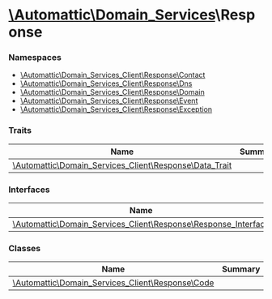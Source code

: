 # [\Automattic](../namespaces/automattic.md)[\Domain_Services](../namespaces/automattic-domain-services.md)\Response

### Namespaces

* [\Automattic\Domain_Services_Client\Response\Contact](../namespaces/automattic-domain-services-response-contact.md)
* [\Automattic\Domain_Services_Client\Response\Dns](../namespaces/automattic-domain-services-response-dns.md)
* [\Automattic\Domain_Services_Client\Response\Domain](../namespaces/automattic-domain-services-response-domain.md)
* [\Automattic\Domain_Services_Client\Response\Event](../namespaces/automattic-domain-services-response-event.md)
* [\Automattic\Domain_Services_Client\Response\Exception](../namespaces/automattic-domain-services-response-exception.md)

### Traits

| Name | Summary |
|------|---------|
| [\Automattic\Domain_Services_Client\Response\Data_Trait](../classes/Automattic-Domain-Services-Response-Data-Trait.md) |  |

### Interfaces

| Name | Summary |
|------|---------|
| [\Automattic\Domain_Services_Client\Response\Response_Interface](../classes/Automattic-Domain-Services-Response-Response-Interface.md) |  |

### Classes

| Name | Summary |
|------|---------|
| [\Automattic\Domain_Services_Client\Response\Code](../classes/Automattic-Domain-Services-Response-Code.md) |  |
